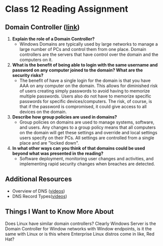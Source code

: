 # Class 12 Reading Assignment

## Domain Controller ([link](https://www.howtogeek.com/194069/what-is-a-windows-domain-and-how-does-it-affect-my-pc/))

1. **Explain the role of a Domain Controller?**
   - Windows Domains are typically used by large networks to manage a large number of PCs and control them from one place. Domain controllers are the servers that have control over the domain and the computers on it.
2. **What is the benefit of being able to login with the same username and password on any computer joined to the domain? What are the security risks?**
   - The benefit of have a single login for the domain is that you have AAA on any computer on the domain. This allows for diminished risk of users creating simply passwords to avoid having to memorize multiple passwords. Users also do not have to memorize specific passwords for specific devices/computers. The risk, of course, is that if the password is compromised, it could give access to all devices on the domain.
3. **Describe how group policies are used in domains?**
   - Group policies on domains are used to manage systems, software, and users. Any changes to a group policy means that all computers on the domain will get these settings and override and local settings users specify on their PCs. All settings are controlled from a single place and are "locked down".
4. **In what other ways can you think of that domains could be used beyond what was presented in the reading?**
   - Software deployment, monitoring user changes and activities, and implementing rapid security changes when breaches are detected.

## Additional Resources

- Overview of DNS ([videos](https://www.professormesser.com/network-plus/n10-008/n10-008-video/an-overview-of-dns-n10-008/))
- DNS Record Types([videos](https://www.professormesser.com/network-plus/n10-008/n10-008-video/dns-record-types-n10-008/))

## Things I Want to Know More About

Does Linux have similar domain controllers? Clearly Windows Server is the Domain Controller for Window networks with Window endpoints, is it the same with Linux or is this where Enterprise Linux distros come in like, Red Hat?
